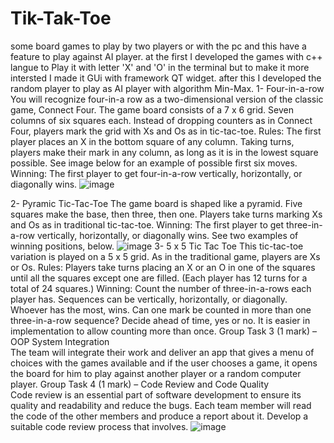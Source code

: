 # Tik-Tak-Toe
some board games to play by two players or with the pc and this have a feature to play against AI player.
at the first I developed the games with c++ langue to Play it with letter 'X' and 'O' in the terminal but to make it more intersted I made it GUi with framework QT widget.
after this I developed the random player to play as AI player with algorithm Min-Max.
1- Four-in-a-row
  You will recognize four-in-a row as a two-dimensional version of the classic game, Connect Four. The game board consists of a 7 x 6 grid. Seven columns of six squares each. Instead of dropping counters as in Connect Four, players mark the grid with Xs and Os as in tic-tac-toe.
  Rules: The first player places an X in the bottom square of any column. Taking turns, players make their mark in any column, as long as it is in the lowest square possible. See image below for an example of possible first six moves.
  Winning: The first player to get four-in-a-row vertically, horizontally, or diagonally wins.
  ![image](https://github.com/Yousef-karem/Tik-Tak-Toe/assets/147440638/9e789eaa-2c21-4ed5-af9a-d83c74f7e25b)



2- Pyramic Tic-Tac-Toe
  The game board is shaped like a pyramid. Five squares make the base, then three, then one. Players take turns marking Xs and Os as in traditional tic-tac-toe.
  Winning: The first player to get three-in-a-row vertically, horizontally, or diagonally wins. See two examples of winning positions, below.
  ![image](https://github.com/Yousef-karem/Tik-Tak-Toe/assets/147440638/41a8a848-68c9-494f-9a66-3dfe07ab196e)
3- 5 x 5 Tic Tac Toe 
  This tic-tac-toe variation is played on a 5 x 5 grid. As in the traditional game, players are Xs or Os.
  Rules: Players take turns placing an X or an O in one of the squares until all the squares except one are filled. (Each player has 12 turns for a total of 24 squares.) 
  Winning: Count the number of three-in-a-rows each player has. Sequences can be vertically, horizontally, or diagonally. Whoever has the most, wins. Can one mark be counted in more than one three-in-a-row sequence? Decide ahead of time, yes or no. It is easier in implementation to allow counting more than once. 
  Group Task 3 (1 mark) – OOP System Integration    
  The team will integrate their work and deliver an app that gives a menu of choices with the games available and if the user chooses a game, it opens the board for him to play against another player or a random computer player. 
  Group Task 4 (1 mark) – Code Review and Code Quality    
  Code review is an essential part of software development to ensure its quality and readability and reduce the bugs. Each team member will read the code of the other members and produce a report about it. Develop a suitable code review process that involves.
  ![image](https://github.com/Yousef-karem/Tik-Tak-Toe/assets/147440638/0033f498-cfb2-403b-9aa8-704938a726ed)

  

  
